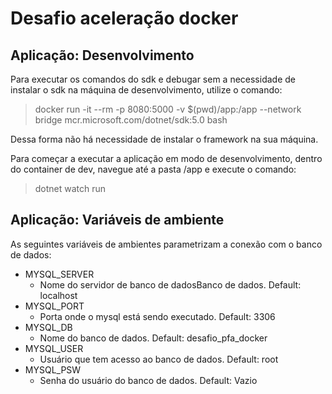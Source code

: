 # Desafio aceleração docker

## Aplicação: Desenvolvimento

Para executar os comandos do sdk e debugar sem a necessidade de instalar o sdk na máquina de desenvolvimento, utilize o comando:

> docker run -it --rm -p 8080:5000 -v $(pwd)/app:/app --network bridge mcr.microsoft.com/dotnet/sdk:5.0 bash

Dessa forma não há necessidade de instalar o framework na sua máquina.

Para começar a executar a aplicação em modo de desenvolvimento, dentro do container de dev, navegue até a pasta /app e execute o comando:

> dotnet watch run

## Aplicação: Variáveis de ambiente

As seguintes variáveis de ambientes parametrizam a conexão com o banco de dados:

- MYSQL_SERVER
    - Nome do servidor de banco de dadosBanco de dados. Default: localhost
- MYSQL_PORT
    - Porta onde o mysql está sendo executado. Default: 3306
- MYSQL_DB
    - Nome do banco de dados. Default: desafio_pfa_docker
- MYSQL_USER
    - Usuário que tem acesso ao banco de dados. Default: root
- MYSQL_PSW
    - Senha do usuário do banco de dados. Default: Vazio
